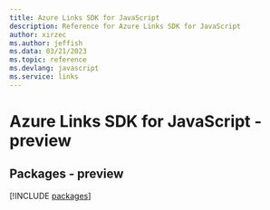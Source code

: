 ```yaml
---
title: Azure Links SDK for JavaScript
description: Reference for Azure Links SDK for JavaScript
author: xirzec
ms.author: jeffish
ms.data: 03/21/2023
ms.topic: reference
ms.devlang: javascript
ms.service: links
---
```

# Azure Links SDK for JavaScript - preview
## Packages - preview
[!INCLUDE [packages](links-index.md)]